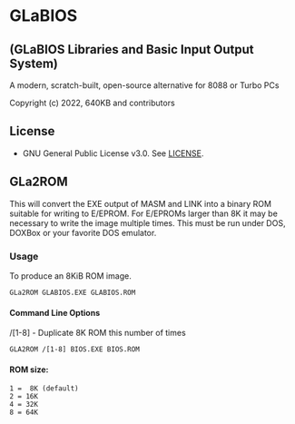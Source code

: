 # GLaBIOS
## (GLaBIOS Libraries and Basic Input Output System)
A modern, scratch-built, open-source alternative for 8088 or Turbo PCs

Copyright (c) 2022, 640KB and contributors

## License

- GNU General Public License v3.0. See [LICENSE](LICENSE).

## GLa2ROM

This will convert the EXE output of MASM and LINK into a binary ROM suitable for writing to E/EPROM.  For E/EPROMs larger than 8K it may be necessary to write the image multiple times.  This must be run under DOS, DOXBox or your favorite DOS emulator.

### Usage

To produce an 8KiB ROM image.

`GLa2ROM GLABIOS.EXE GLABIOS.ROM`

#### Command Line Options

 /[1-8] - Duplicate 8K ROM this number of times

`GLA2ROM /[1-8] BIOS.EXE BIOS.ROM`

 #### ROM size:
	1 =  8K (default)
	2 = 16K
	4 = 32K
	8 = 64K